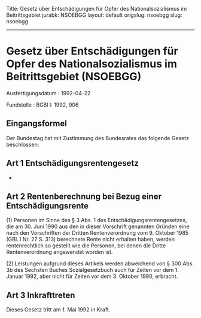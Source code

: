 Title: Gesetz über Entschädigungen für Opfer des Nationalsozialismus im Beitrittsgebiet
jurabk: NSOEBGG
layout: default
origslug: nsoebgg
slug: nsoebgg

---

# Gesetz über Entschädigungen für Opfer des Nationalsozialismus im Beitrittsgebiet (NSOEBGG)

Ausfertigungsdatum
:   1992-04-22

Fundstelle
:   BGBl I: 1992, 906



## Eingangsformel

Der Bundestag hat mit Zustimmung des Bundesrates das folgende Gesetz
beschlossen:


## Art 1 Entschädigungsrentengesetz

-


## Art 2 Rentenberechnung bei Bezug einer Entschädigungsrente

(1) Personen im Sinne des § 3 Abs. 1 des Entschädigungsrentengesetzes,
die am 30. Juni 1990 aus den in dieser Vorschrift genannten Gründen
eine nach den Vorschriften der Dritten Rentenverordnung vom 9. Oktober
1985 (GBl. I Nr. 27 S. 313) berechnete Rente nicht erhalten haben,
werden rentenrechtlich so gestellt wie die Personen, bei denen die
Dritte Rentenverordnung angewendet worden ist.

(2) Leistungen aufgrund dieses Artikels werden abweichend von § 300
Abs. 3b des Sechsten Buches Sozialgesetzbuch auch für Zeiten vor dem
1\. Januar 1992, aber nicht für Zeiten vor dem 3. Oktober 1990,
erbracht.


## Art 3 Inkrafttreten

Dieses Gesetz tritt am 1. Mai 1992 in Kraft.

